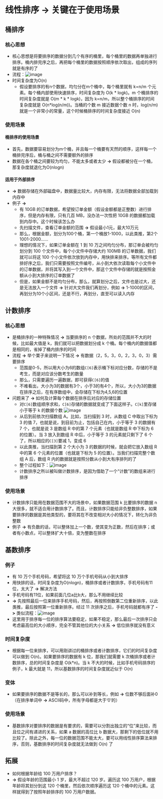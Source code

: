 # 线性排序 **->** 关键在于使用场景
## 桶排序
### 核心思想
- 核心思想是将要排序的数据分到几个有序的桶里，每个桶里的数据再单独进行排序。桶内排完序之后，再把每个桶里的数据按照顺序依次取出，组成的序列就是有序的了
- 流程：![image](https://cdn.jsdelivr.net/gh/glows777/image-hosting@main/drawing/image.2224jc2y2exs.webp)
- 时间复杂度为O(n)
	- 假设要排序的有n个数据，均匀分在m个桶中，每个桶里就有 k=n/m 个元素。每个桶内部使用快速排序，时间复杂度为 O(k * logk)。m 个桶排序的时间复杂度就是 O(m * k * logk)，因为 k=n/m，所以整个桶排序的时间复杂度就是 O(n*log(n/m))。当桶的个数 m 接近数据个数 n 时，log(n/m) 就是一个非常小的常量，这个时候桶排序的时间复杂度接近 O(n)
### 使用场景
#### 桶排序的使用场景
- 首先，数据要容易划分为m个桶，并且每一个桶要有天然的顺序，这样每一个桶排完序后，桶与桶之间不需要额外的排序
- 数据在各个桶之间要较为均匀，不能太多或者太少 **->** 假设都被分在一个桶，那复杂度就退化为O(nlogn)
#### 适用于外部排序
- **->** 数据存储在外部磁盘中，数据量比较大，内存有限，无法将数据全部加载到内存中
- 例子 **->** 
	- 有 10GB 的订单数据，希望按订单金额（假设金额都是正整数）进行排序，但是内存有限，只有几百 MB，没办法一次性把 10GB 的数据都加载到内存中。这个时候该怎么办
	- 先扫描文件，查看订单金额的范围 **->** 假设最小1元，最大10万元
	- 那么，根据金额，划分为100个桶，第一个桶放1-1000，以此类推，第2个1001-2000......
	- 理想的情况下，如果订单金额在 1 到 10 万之间均匀分布，那订单会被均匀划分到 100 个文件中，每个小文件中存储大约 100MB 的订单数据，我们就可以将这 100 个小文件依次放到内存中，用快排来排序。等所有文件都排好序之后，我们只需要按照文件编号，从小到大依次读取每个小文件中的订单数据，并将其写入到一个文件中，那这个文件中存储的就是按照金额从小到大排序的订单数据了
	- 但是，如果金额不是均匀分布，那么，就算划分之后，文件也是过大，还是无法放入一个文件 **->** 针对大文件我们再划分，例如 **->** 1-1000的区间，再划分为10个小区间，还是不行，再划分，直至可以读入内存
## 计数排序
### 核心思想
- 是桶排序的一种特殊情况 **->** 当要排序的 n 个数据，所处的范围并不大的时候，比如最大值是 k，我们就可以把数据划分成 k 个桶。每个桶内的数据值都是相同的，省掉了桶内排序的时间
- 流程 **->** 举个栗子来说明一下情况 **->** 有数据（2，5，3，0，2，3，0，3）需要排序
	- 范围是0-5，所以用大小为6的数组`C[6]`表示桶下标对应分数，存储的不是考生，而是对应该分数考生的数量
	- 那么，只需要遍历一遍数据，即可获得`C[6]`的值
	- 不难看出，大小为3的数据有3个，小于3的有4个，所以，大小为3的数据在排序之后，在有序数组中，会存储在下标为4,5,6的位置
- 问题来了 **->** 如何及计算每个数据在排序后对应的存储位置
	- 对`C[6]`数组顺序求和，`C[6]`存储的数据就变成了下面这样子。`C[k]`里存储小于等于 k 的数据个数 ![image](https://cdn.jsdelivr.net/gh/glows777/image-hosting@main/drawing/image.60xsc53dmws0.webp) 
	- 从后到前依次扫描数组 A。比如，当扫描到 3 时，从数组 C 中取出下标为 3 的值 7，也就是说，到目前为止，包括自己在内，小于等于 3 的数据有 7 个，也就是说 3 是数组 R 中的第 7 个元素（也就是数组 R 中下标为 6 的位置）。当 3 放入到数组 R 中后，小于等于 3 的元素就只剩下了 6 个了，所以相应的`C[3]`要减 1，变成 6
	- 以此类推，当扫描到第 2 个大小为 3 的数据的时候，就会把它放入数组 R 中的第 6 个元素的位置（也就是下标为 5 的位置）。当我们扫描完整个数组 A 后，数组 R 内的数据就是按照分数从小到大有序排列的了
	- 整个过程如下：![image](https://cdn.jsdelivr.net/gh/glows777/image-hosting@main/drawing/image.sqdp737hbu8.webp) 
	- 计数排序之所以被叫做计数排序，是因为借助了一个“计数”的数组来进行排序
### 使用场景
- 计数排序只能用在数据范围不大的场景中，如果数据范围 k 比要排序的数据 n 大很多，就不适合用计数排序了。而且，计数排序只能给非负整数排序，如果要排序的数据是其他类型的，要将其在不改变相对大小的情况下，转化为非负整数
- 例子 **->** 有负数的话，可以整体加上一个数，使其变为正数，然后在排序；或者有小数点，可以整体扩大十倍，变为整数在排序
## 基数排序
### 例子
- 有 10 万个手机号码，希望将这 10 万个手机号码从小到大排序
- 用快排的话，时间复杂度为O(nlogn)，桶排序或者计数排序，手机号码有11位，太大了 **->** 解决方法
- 手机号码有11位，如果前面几位a比b大，那么不用继续比较
-  **->** 先按照最后一位来排序手机号码，然后，再按照倒数第二位重新排序，以此类推，最后按照第一位重新排序。经过 11 次排序之后，手机号码就都有序了 **->** 类似流程：![image](https://cdn.jsdelivr.net/gh/glows777/image-hosting@main/drawing/image.2zqm0v5x0sa0.webp) 
- 这里用于排序每一位的排序算法要稳定，如果不稳定，那么最后一次排序只会考虑最高位的大小顺序，完全不管其他位的大小关系 **->** 低位排序就没有意义
### 时间复杂度
- 根据每一位来排序，可以用刚讲过的桶排序或者计数排序，它们的时间复杂度可以做到 O(n)。如果要排序的数据有 k 位，那我们就需要 k 次桶排序或者计数排序，总的时间复杂度是 O(k*n)。当 k 不大的时候，比如手机号码排序的例子，k 最大就是 11，所以基数排序的时间复杂度就近似于 O(n)
### 变体
- 如果要排序的数据不是等长的，那么可以补到等长，例如 **->** 位数不够后面补0（在排序单词中 **->** ASCII码中，所有字母都是大于‘0’的）
### 使用场景
- 基数排序对要排序的数据是有要求的，需要可以分割出独立的“位”来比较，而且位之间有递进的关系，如果 a 数据的高位比 b 数据大，那剩下的低位就不用比较了。除此之外，每一位的数据范围不能太大，要可以用线性排序算法来排序，否则，基数排序的时间复杂度就无法做到 O(n) 了
## 拓展
- 如何根据年龄给 100 万用户排序？
-  **->** 假设年龄的范围最小 1 岁，最大不超过 120 岁。遍历这 100 万用户，根据年龄将其划分到这 120 个桶里，然后依次顺序遍历这 120 个桶中的元素。这样就得到了按照年龄排序的 100 万用户数据。

